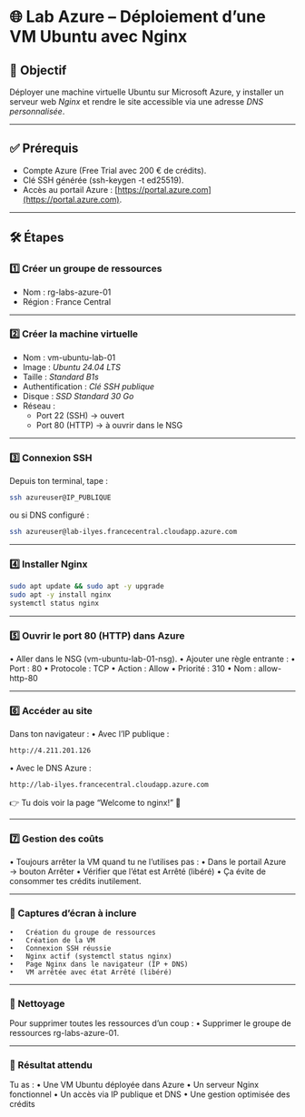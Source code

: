 # 🌐 Lab Azure – Déploiement d’une VM Ubuntu avec Nginx

## 🎯 Objectif
Déployer une machine virtuelle Ubuntu sur Microsoft Azure, y installer un serveur web *Nginx* et rendre le site accessible via une adresse *DNS personnalisée*.

---

## ✅ Prérequis
- Compte Azure (Free Trial avec 200 € de crédits).
- Clé SSH générée (ssh-keygen -t ed25519).
- Accès au portail Azure : [https://portal.azure.com](https://portal.azure.com).

---

## 🛠️ Étapes

### 1️⃣ Créer un groupe de ressources
- Nom : rg-labs-azure-01
- Région : France Central

---

### 2️⃣ Créer la machine virtuelle
- Nom : vm-ubuntu-lab-01
- Image : *Ubuntu 24.04 LTS*
- Taille : *Standard B1s*
- Authentification : *Clé SSH publique*
- Disque : *SSD Standard 30 Go*
- Réseau :
  - Port 22 (SSH) → ouvert
  - Port 80 (HTTP) → à ouvrir dans le NSG

---

### 3️⃣ Connexion SSH
Depuis ton terminal, tape :

```bash
ssh azureuser@IP_PUBLIQUE
```
ou si DNS configuré :

```bash
ssh azureuser@lab-ilyes.francecentral.cloudapp.azure.com
```

---

### 4️⃣ Installer Nginx
```bash
sudo apt update && sudo apt -y upgrade
sudo apt -y install nginx
systemctl status nginx
```

---

### 5️⃣ Ouvrir le port 80 (HTTP) dans Azure
•	Aller dans le NSG (vm-ubuntu-lab-01-nsg).
	•	Ajouter une règle entrante :
	•	Port : 80
	•	Protocole : TCP
	•	Action : Allow
	•	Priorité : 310
	•	Nom : allow-http-80

 ---

### 6️⃣ Accéder au site
Dans ton navigateur :
	•	Avec l’IP publique :
 ```bash
 http://4.211.201.126
```
•	Avec le DNS Azure :
 ```bash
http://lab-ilyes.francecentral.cloudapp.azure.com
```

👉 Tu dois voir la page “Welcome to nginx!” 🎉

 ---

### 7️⃣ Gestion des coûts
•	Toujours arrêter la VM quand tu ne l’utilises pas :
	•	Dans le portail Azure → bouton Arrêter
	•	Vérifier que l’état est Arrêté (libéré)
	•	Ça évite de consommer tes crédits inutilement.
 
 ---

### 📸 Captures d’écran à inclure
	•	Création du groupe de ressources
	•	Création de la VM
	•	Connexion SSH réussie
	•	Nginx actif (systemctl status nginx)
	•	Page Nginx dans le navigateur (IP + DNS)
	•	VM arrêtée avec état Arrêté (libéré)

---

### 🧹 Nettoyage
Pour supprimer toutes les ressources d’un coup :
	•	Supprimer le groupe de ressources rg-labs-azure-01.

 ---

### 🚀 Résultat attendu
Tu as :
	•	Une VM Ubuntu déployée dans Azure
	•	Un serveur Nginx fonctionnel
	•	Un accès via IP publique et DNS
	•	Une gestion optimisée des crédits
